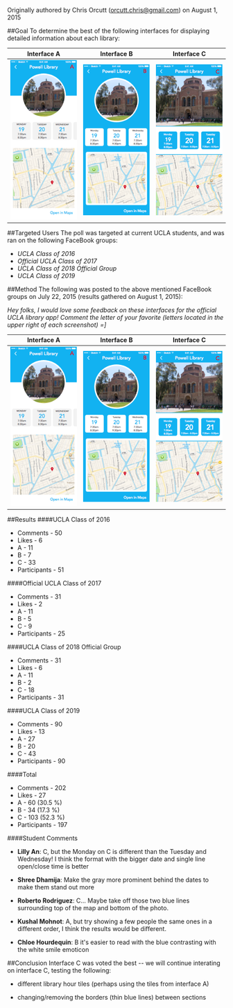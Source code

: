  
Originally authored by Chris Orcutt (orcutt.chris@gmail.com) on August 1, 2015

##Goal
To determine the best of the following interfaces for displaying detailed information about each library:

Interface A                |  Interface B              |    Interface C
:-------------------------:|:-------------------------:|:-----------------:
![UI A](./Images/LibraryDisplay/LibraryDisplayA.png) | ![UI B](./Images/LibraryDisplay/LibraryDisplayB.png) | ![UI C](./Images/LibraryDisplay/LibraryDisplayC.png)

##Targeted Users
The poll was targeted at current UCLA students, and was ran on the following FaceBook groups:

* *UCLA Class of 2016*
* *Official UCLA Class of 2017*
* *UCLA Class of 2018 Official Group*
* *UCLA Class of 2019*

##Method
The following was posted to the above mentioned FaceBook groups on July 22, 2015 (results gathered on August 1, 2015):

*Hey folks, I would love some feedback on these interfaces for the official UCLA library app! Comment the letter of your favorite (letters located in the upper right of each screenshot) =]*

Interface A                |  Interface B              |    Interface C
:-------------------------:|:-------------------------:|:-----------------:
![UI A](./Images/LibraryDisplay/LibraryDisplayA.png) | ![UI B](./Images/LibraryDisplay/LibraryDisplayB.png) | ![UI C](./Images/LibraryDisplay/LibraryDisplayC.png)

##Results
####UCLA Class of 2016
* Comments - 50
* Likes - 6
* A - 11
* B - 7
* C - 33
* Participants - 51

####Official UCLA Class of 2017
* Comments - 31
* Likes - 2
* A - 11
* B - 5
* C - 9
* Participants - 25

####UCLA Class of 2018 Official Group
* Comments - 31
* Likes - 6
* A - 11
* B - 2
* C - 18
* Participants - 31

####UCLA Class of 2019
* Comments - 90
* Likes - 13
* A - 27
* B - 20
* C - 43
* Participants - 90

####Total
* Comments - 202
* Likes - 27
* A - 60 (30.5 %)
* B - 34 (17.3 %)
* C - 103 (52.3 %)
* Participants - 197

####Student Comments
* **Lilly An**: C, but the Monday on C is different than the Tuesday and Wednesday! I think the format with the bigger date and single line open/close time is better

* **Shree Dhamija**: Make the gray more prominent behind the dates to make them stand out more

* **Roberto Rodriguez**: C... Maybe take off those two blue lines surrounding top of the map and bottom of the photo.

* **Kushal Mohnot**: A, but try showing a few people the same ones in a different order, I think the results would be different.

* **Chloe Hourdequin**: B it's easier to read with the blue contrasting with the white smile emoticon

##Conclusion
Interface C was voted the best -- we will continue interating on interface C, testing the following:

* different library hour tiles (perhaps using the tiles from interface A)

* changing/removing the borders (thin blue lines) between sections
